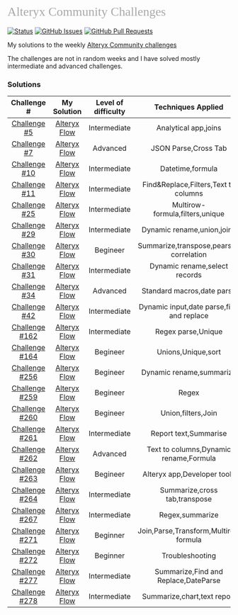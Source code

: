 <h1 style="font-weight:normal;font-family:verdana;color:darkgray;">
  Alteryx Community Challenges
</h1>


[![Status](https://img.shields.io/badge/status-active-success.svg)]() [![GitHub Issues](https://img.shields.io/github/issues/deepakkumargs/alteryx-weekly-challenge)](https://github.com/deepakkumargs/alteryx-weekly-challenge/issues) [![GitHub Pull Requests](https://img.shields.io/github/issues-pr/deepakkumargs/alteryx-weekly-challenge)](https://github.com/deepakkumargs/alteryx-weekly-challenge/pulls) 

My solutions to the weekly [Alteryx Community challenges](https://community.alteryx.com/t5/Weekly-Challenge/bd-p/weeklychallenge)

The challenges are not in random weeks and I have solved mostly intermediate and advanced challenges.

### Solutions

Challenge #| My Solution |Level of difficulty| Techniques Applied
|:-----------: | :-----------: | :---------: | :---------: |
 [Challenge #5](https://community.alteryx.com/t5/Weekly-Challenge/Challenge-5-HR-Position-Finder-Application/td-p/36732) | [Alteryx Flow](https://github.com/DeepakKumarGS/Alteryx-Weekly-Challenge/tree/master/Challenge%20%235)|Intermediate|Analytical app,joins
[Challenge #7](https://community.alteryx.com/t5/Weekly-Challenge/Challenge-7-Download-Data-and-Parse-JSON/td-p/36734) | [Alteryx Flow](https://github.com/DeepakKumarGS/Alteryx-Weekly-Challenge/tree/master/Challenge%20%237)|Advanced|JSON Parse,Cross Tab
[Challenge #10](https://community.alteryx.com/t5/Weekly-Challenge/Challenge-10-Date-Time-Calculations/td-p/36737) | [Alteryx Flow](https://github.com/DeepakKumarGS/Alteryx-Weekly-Challenge/tree/master/Challenge%20%2310)|Intermediate|Datetime,formula
[Challenge #11](https://community.alteryx.com/t5/Weekly-Challenge/Challenge-11-Identify-Logical-Groups/td-p/36739) | [Alteryx Flow](https://github.com/DeepakKumarGS/Alteryx-Weekly-Challenge/tree/master/Challenge%20%2311)|Intermediate|Find&Replace,Filters,Text to columns
[Challenge #25](https://community.alteryx.com/t5/Weekly-Challenge/Challenge-25-Creating-Merchant-Combos/td-p/36427) | [Alteryx Flow](https://github.com/DeepakKumarGS/Alteryx-Weekly-Challenge/tree/master/Challenge%20%2325)|Intermediate|Multirow-formula,filters,unique
 [Challenge #29](https://community.alteryx.com/t5/Weekly-Challenge/Challenge-29-Alteryx-16-Grand-Prix-Race1-L1/m-p/36432) | [Alteryx Flow](https://github.com/DeepakKumarGS/Alteryx-Weekly-Challenge/tree/master/Challenge%20%2329)|Intermediate|Dynamic rename,union,joins
[Challenge #30](https://community.alteryx.com/t5/Weekly-Challenge/Challenge-30-Alteryx-16-Grand-Prix-Race-1-L2/td-p/36433)| [Alteryx Flow](https://github.com/DeepakKumarGS/Alteryx-Weekly-Challenge/tree/master/Challenge%20%2330)|Begineer|Summarize,transpose,pearson correlation
[Challenge #31](https://community.alteryx.com/t5/Weekly-Challenge/Challenge-31-Alteryx-16-Grand-Prix-Race-2-L1/m-p/36434)| [Alteryx Flow](https://github.com/DeepakKumarGS/Alteryx-Weekly-Challenge/tree/master/Challenge%20%2331)|Intermediate|Dynamic rename,select records
[Challenge #34](https://community.alteryx.com/t5/Weekly-Challenge/Challenge-34-Date-Time-Formatting/td-p/36437)|[Alteryx Flow](https://github.com/DeepakKumarGS/Alteryx-Weekly-Challenge/tree/master/Challenge%20%2334)|Advanced|Standard macros,date parse
[Challenge #42](https://community.alteryx.com/t5/Weekly-Challenge/Challenge-42-Inspire-Europe-16-Grand-Prix-L1/td-p/36596)|[Alteryx Flow](https://github.com/DeepakKumarGS/Alteryx-Weekly-Challenge/tree/master/Challenge%20%2342)|Intermediate|Dynamic input,date parse,find and replace
[Challenge #162](https://community.alteryx.com/t5/Weekly-Challenge/Challenge-162-Mondays-they-re-Marvel-ous/td-p/408483)| [Alteryx Flow](https://github.com/DeepakKumarGS/Alteryx-Weekly-Challenge/tree/master/Challenge%20%23162)|Intermediate|Regex parse,Unique
[Challenge #164](https://community.alteryx.com/t5/Weekly-Challenge/Challenge-164-Retail-Therapy/td-p/414754)|[Alteryx Flow](https://github.com/DeepakKumarGS/Alteryx-Weekly-Challenge/tree/master/Challenge%20%23164)|Begineer|Unions,Unique,sort
[Challenge #256](https://community.alteryx.com/t5/Weekly-Challenge/Challenge-256-Working-Fore-The-Weekend/td-p/721739)|[Alteryx Flow](https://github.com/DeepakKumarGS/Alteryx-Weekly-Challenge/tree/master/Challenge%20%23256)|Begineer|Dynamic rename,summarize
[Challenge #259](https://community.alteryx.com/t5/Weekly-Challenge/Challenge-259-Disenvowel/td-p/733763)|[Alteryx Flow](https://github.com/DeepakKumarGS/Alteryx-Weekly-Challenge/tree/master/Challenge%20%23259)|Begineer|Regex 
[Challenge #260](https://community.alteryx.com/t5/Weekly-Challenge/Challenge-260-Fuel-Me-Once/td-p/737193)| [Alteryx Flow](https://github.com/DeepakKumarGS/Alteryx-Weekly-Challenge/tree/master/Challenge%20%23260)|Begineer|Union,filters,Join
[Challenge #261](https://community.alteryx.com/t5/Weekly-Challenge/Challenge-261-Car-Service-Reminders/td-p/740437)|[Alteryx Flow](https://github.com/DeepakKumarGS/Alteryx-Weekly-Challenge/tree/master/Challenge%20%23261)|Intermediate|Report text,Summarise
[Challenge #262](https://community.alteryx.com/t5/Weekly-Challenge/Challenge-262-With-invoice/td-p/742857)| [Alteryx Flow](https://github.com/DeepakKumarGS/Alteryx-Weekly-Challenge/tree/master/Challenge%20%23262)|Advanced|Text to columns,Dynamic rename,Formula
[Challenge #263](https://community.alteryx.com/t5/Weekly-Challenge/Challenge-263-Supernatural-7-Sphere/td-p/745680)| [Alteryx Flow](https://github.com/DeepakKumarGS/Alteryx-Weekly-Challenge/tree/master/Challenge%20%23263)|Begineer|Alteryx app,Developer tools
[Challenge #264](https://community.alteryx.com/t5/Weekly-Challenge/Challenge-264-Sliding-Totals/td-p/748519)| [Alteryx Flow](https://github.com/DeepakKumarGS/Alteryx-Weekly-Challenge/tree/master/Challenge%20%23264)|Intermediate|Summarize,cross tab,transpose
[Challenge #267](https://community.alteryx.com/t5/Weekly-Challenge/Challenge-267-To-Quote-The-Alphabet/td-p/756811)| [Alteryx Flow](https://github.com/DeepakKumarGS/Alteryx-Weekly-Challenge/tree/master/Challenge%20%23267)|Intermediate|Regex,summarize
[Challenge #271](https://community.alteryx.com/t5/Weekly-Challenge/Challenge-271-Dynamic-Double-Dip/td-p/769252)| [Alteryx Flow](https://github.com/DeepakKumarGS/Alteryx-Weekly-Challenge/tree/master/Challenge%20%23271)|Beginner|Join,Parse,Transform,Multirow formula
[Challenge #272](https://community.alteryx.com/t5/Weekly-Challenge/Challenge-272-Configure-It-Out/td-p/772160)| [Alteryx Flow](https://github.com/DeepakKumarGS/Alteryx-Weekly-Challenge/tree/master/Challenge%20%23272)|Beginner|Troubleshooting
[Challenge #277](https://community.alteryx.com/t5/Weekly-Challenge/Challenge-277-2016-Summer-Olympics/td-p/788106)| [Alteryx Flow](https://github.com/DeepakKumarGS/Alteryx-Weekly-Challenge/tree/master/Challenge%20%23277)|Intermediate|Summarize,Find and Replace,DateParse
[Challenge #278](https://community.alteryx.com/t5/Weekly-Challenge/Challenge-278-Women-Athletes-and-The-Olympics/td-p/791660)| [Alteryx Flow](https://github.com/DeepakKumarGS/Alteryx-Weekly-Challenge/tree/master/Challenge%20%23278)|Intermediate|Summarize,chart,text report